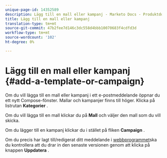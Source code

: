 ```yaml
---
unique-page-id: 14352589
description: Lägg till en mall eller kampanj - Marketo Docs - Produktdokumentation
title: Lägg till en mall eller kampanj
translation-type: tm+mt
source-git-commit: 47b2fee7d146c3dc558d4bbb10070683f4cdfd3d
workflow-type: tm+mt
source-wordcount: '102'
ht-degree: 0%

---
```



# Lägg till en mall eller kampanj {#add-a-template-or-campaign}

Om du vill lägga till en mall eller kampanj i ett e-postmeddelande öppnar du ett nytt Compose-fönster. Mallar och kampanjer finns till höger. Klicka på listrutan **Kategorier** .

Om du vill lägga till en mall klickar du på **Mall** och väljer den mall som du vill skicka.

Om du lägger till en kampanj klickar du i stället på fliken **Campaign** .

Om du precis har lagt till/redigerat ditt meddelande i [webbprogrammet](http://toutapp.com/login)ska du kontrollera att du drar in den senaste versionen genom att klicka på knappen **Uppdatera** .
